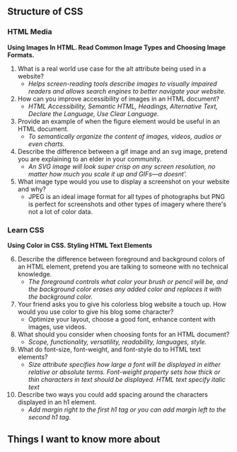 
## Structure of CSS
    
### HTML Media
**Using Images In HTML. Read Common Image Types and Choosing Image Formats.**

1. What is a real world use case for the alt attribute being used in a website?
    - *Helps screen-reading tools describe images to visually impaired readers and allows search engines to better navigate your website.*
2. How can you improve accessibility of images in an HTML document?
    - *HTML Accessibility, Semantic HTML, Headings, Alternative Text, Declare the Language, Use Clear Language.*
3. Provide an example of when the figure element would be useful in an HTML document.
    - *To semantically organize the content of images, videos, audios or even charts.*
4. Describe the difference between a gif image and an svg image, pretend you are explaining to an elder in your community.
    - *An SVG image will look super crisp on any screen resolution, no matter how much you scale it up and GIFs—a doesnt'.*
5. What image type would you use to display a screenshot on your website and why?
    - JPEG is an ideal image format for all types of photographs but PNG is perfect for screenshots and other types of imagery where there's not a lot of color data.

### Learn CSS
**Using Color in CSS. Styling HTML Text Elements**

6. Describe the difference between foreground and background colors of an HTML element, pretend you are talking to someone with no technical knowledge.
    - *The foreground controls what color your brush or pencil will be, and the background color erases any added color and replaces it with the background color.*
7. Your friend asks you to give his colorless blog website a touch up. How would you use color to give his blog some character?
    - Optimize your layout, choose a good font, enhance content with images, use videos.
8. What should you consider when choosing fonts for an HTML document?
    - *Scope, functionality, versatility, readability, languages, style.*
9. What do font-size, font-weight, and font-style do to HTML text elements?
    - *Size attribute specifies how large a font will be displayed in either relative or absolute terms.*
      *Font-weight property sets how thick or thin characters in text should be displayed.*
      *HTML text specify italic text*
10. Describe two ways you could add spacing around the characters displayed in an h1 element.
    - *Add margin right to the first h1 tag or you can add margin left to the second h1 tag.*

 ## Things I want to know more about